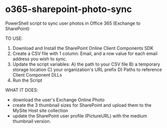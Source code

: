 # o365-sharepoint-photo-sync
PowerShell script to sync user photos in Office 365 (Exchange to SharePoint)

TO USE:
1. Download and Install the SharePoint Online Client Components SDK
2. Create a CSV file with 1 column: Email, and a row value for each email address you wish to sync.
3. Update the script variables:
  A) the path to your CSV file
  B) a temporary storage location
  C) your organization's URL prefix
  D) Paths to reference Client Component DLLs
4. Run the Script

WHAT IT DOES:
- download the user's Exchange Online Photo
- create the 3 thumbnail sizes for SharePoint and upload them to the MySite Host site collection
- update the SharePoint user profile (PictureURL) with the medium thumbnail version.
